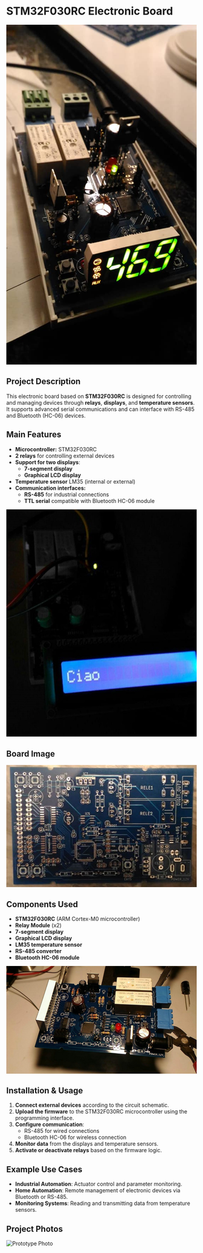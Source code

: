 # STM32F030RC Electronic Board

![board](images/board0.jpg)  

## Project Description
This electronic board based on **STM32F030RC** is designed for controlling and managing devices through **relays**, **displays**, and **temperature sensors**. It supports advanced serial communications and can interface with RS-485 and Bluetooth (HC-06) devices.

## Main Features
- **Microcontroller:** STM32F030RC
- **2 relays** for controlling external devices
- **Support for two displays**:
  - **7-segment display**
  - **Graphical LCD display**
- **Temperature sensor** LM35 (internal or external)
- **Communication interfaces:**
  - **RS-485** for industrial connections
  - **TTL serial** compatible with Bluetooth HC-06 module
  
  
![board](images/board2.jpg)  

## Board Image
![board](images/board1.jpg)  

## Components Used
- **STM32F030RC** (ARM Cortex-M0 microcontroller)
- **Relay Module** (x2)
- **7-segment display**
- **Graphical LCD display**
- **LM35 temperature sensor**
- **RS-485 converter**
- **Bluetooth HC-06 module**

![board](images/board3.jpg)  

## Installation & Usage
1. **Connect external devices** according to the circuit schematic.
2. **Upload the firmware** to the STM32F030RC microcontroller using the programming interface.
3. **Configure communication**:
   - RS-485 for wired connections
   - Bluetooth HC-06 for wireless connection
4. **Monitor data** from the displays and temperature sensors.
5. **Activate or deactivate relays** based on the firmware logic.

## Example Use Cases
- **Industrial Automation**: Actuator control and parameter monitoring.
- **Home Automation**: Remote management of electronic devices via Bluetooth or RS-485.
- **Monitoring Systems**: Reading and transmitting data from temperature sensors.

## Project Photos
![Prototype Photo](image3.jpg)
